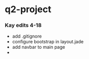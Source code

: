 # q2-project

### Kay edits 4-18
- add .gitignore
- configure bootstrap in layout.jade
- add navbar to main page
- 
